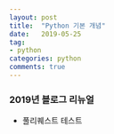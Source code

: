 ```yaml
---
layout: post
title:  "Python 기본 개념"
date:   2019-05-25
tag:
- python
categories: python
comments: true
---
```

### 2019년 블로그 리뉴얼

- 풀리퀘스트 테스트


